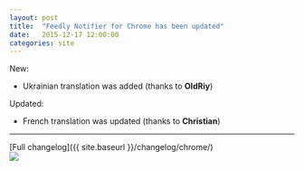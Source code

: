 ```yaml
---
layout: post
title:  "Feedly Notifier for Chrome has been updated"
date:   2015-12-17 12:00:00
categories: site
---
```

New: 

* Ukrainian translation was added (thanks to **OldRiy**)


Updated:

* French translation was updated (thanks to **Christian**)

***

[Full changelog]({{ site.baseurl }}/changelog/chrome/)  
[<img src="{{ site.baseurl }}/images/ChromeWebStore_Badge_v2_206x58.png">](https://chrome.google.com/webstore/detail/feedly-notifier/egikgfbhipinieabdmcpigejkaomgjgb/)